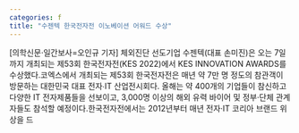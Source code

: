 ```yaml
---
categories: f
title: "수젠텍 한국전자전 이노베이션 어워드 수상"
---
```

[의학신문·일간보사=오인규 기자] 체외진단 선도기업 수젠텍(대표 손미진)은 오는 7일까지 개최되는 제53회 한국전자전(KES 2022)에서 KES INNOVATION AWARDS를 수상했다.코엑스에서 개최되는 제53회 한국전자전은 매년 약 7만 명 정도의 참관객이 방문하는 대한민국 대표 전자∙IT 산업전시회다. 올해는 약 400개의 기업들이 참신하고 다양한 IT 전자제품들을 선보이고, 3,000명 이상의 해외 유력 바이어 및 정부‧단체 관계자들도 참석할 예정이다.한국전자전에서는 2012년부터 매년 전자·IT 코리아 브랜드 위상을 드